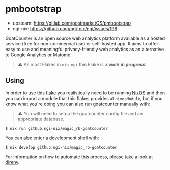 # pmbootstrap

- upsteam: https://gitlab.com/postmarketOS/pmbootstrap
- ngi-nix: https://github.com/ngi-nix/ngi/issues/198

GoatCounter is an open source web analytics platform available as a hosted service (free for non-commercial use) or self-hosted app. It aims to offer easy to use and meaningful privacy-friendly web analytics as an alternative to Google Analytics or Matomo.

> :warning: As most Flakes in `nig-ngi` this Flake is a **work in progress**!

## Using

In order to use this [flake](https://nixos.wiki/wiki/Flakes) you realistically need to be running [NixOS](https://nixos.org/) and then you can import a module that this flakes provides at `nixosModule`, but if you know what you're doing you can also run goatcounter manually with:

> :warning: You will need to setup the goatcounter config file and an appropriate database.

```
$ nix run github:ngi-nix/magic_rb-goatcounter
```

You can also enter a development shell with:

```
$ nix develop github:ngi-nix/magic_rb-goatcounter
```

For information on how to automate this process, please take a look at [direnv](https://direnv.net/).
